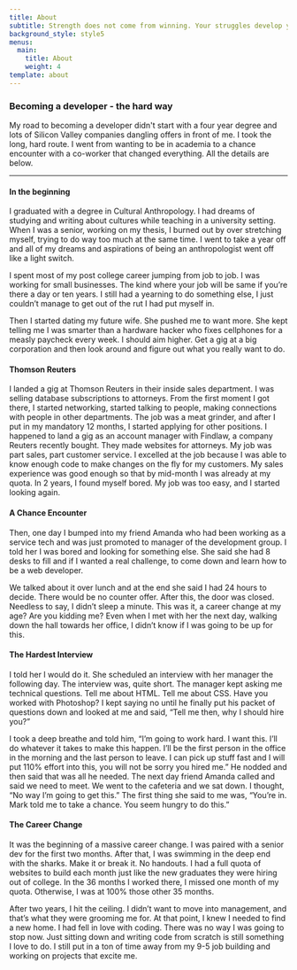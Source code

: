 ```yaml
---
title: About
subtitle: Strength does not come from winning. Your struggles develop your strengths. When you go through hardships and decide not to surrender, that is strength.
background_style: style5
menus:
  main:
    title: About
    weight: 4
template: about
---
```


### Becoming a developer - the hard way

My road to becoming a developer didn't start with a four year degree and lots of Silicon Valley companies dangling offers in front of me. I took the long, hard route. I went from wanting to be in academia to a chance encounter with a co-worker that changed everything. All the details are below.

***

#### In the beginning

I graduated with a degree in Cultural Anthropology. I had dreams of studying and writing about cultures while teaching in a university setting. When I was a senior, working on my thesis, I burned out by over stretching myself, trying to do way too much at the same time. I went to take a year off and all of my dreams and aspirations of being an anthropologist went off like a light switch.

I spent most of my post college career jumping from job to job. I was working for small businesses. The kind where your job will be same if you’re there a day or ten years. I still had a yearning to do something else, I just couldn’t manage to get out of the rut I had put myself in.

Then I started dating my future wife. She pushed me to want more. She kept telling me I was smarter than a hardware hacker who fixes cellphones for a measly paycheck every week. I should aim higher. Get a gig at a big corporation and then look around and figure out what you really want to do.


#### Thomson Reuters

I landed a gig at Thomson Reuters in their inside sales department. I was selling database subscriptions to attorneys. From the first moment I got there, I started networking, started talking to people, making connections with people in other departments. The job was a meat grinder, and after I put in my mandatory 12 months, I started applying for other positions. I happened to land a gig as an account manager with Findlaw, a company Reuters recently bought. They made websites for attorneys. My job was part sales, part customer service. I excelled at the job because I was able to know enough code to make changes on the fly for my customers. My sales experience was good enough so that by mid-month I was already at my quota. In 2 years, I found myself bored. My job was too easy, and I started looking again. 


#### A Chance Encounter

Then, one day I bumped into my friend Amanda who had been working as a service tech and was just promoted to manager of the development group. I told her I was bored and looking for something else. She said she had 8 desks to fill and if I wanted a real challenge, to come down and learn how to be a web developer.

We talked about it over lunch and at the end she said I had 24 hours to decide. There would be no counter offer. After this, the door was closed. Needless to say, I didn’t sleep a minute. This was it, a career change at my age? Are you kidding me? Even when I met with her the next day, walking down the hall towards her office, I didn’t know if I was going to be up for this. 

#### The Hardest Interview

I told her I would do it. She scheduled an interview with her manager the following day. The interview was, quite short. The manager kept asking me technical questions. Tell me about HTML. Tell me about CSS. Have you worked with Photoshop? I kept saying no until he finally put his packet of questions down and looked at me and said, “Tell me then, why I should hire you?”

I took a deep breathe and told him, “I’m going to work hard. I want this. I’ll do whatever it takes to make this happen. I’ll be the first person in the office in the morning and the last person to leave. I can pick up stuff fast and I will put 110% effort into this, you will not be sorry you hired me.” He nodded and then said that was all he needed. The next day friend Amanda called and said we need to meet. We went to the cafeteria and we sat down. I thought, “No way I’m going to get this.” The first thing she said to me was, “You’re in. Mark told me to take a chance. You seem hungry to do this.”

#### The Career Change

It was the beginning of a massive career change. I was paired with a senior dev for the first two months. After that, I was swimming in the deep end with the sharks. Make it or break it. No handouts. I had a full quota of websites to build each month just like the new graduates they were hiring out of college. In the 36 months I worked there, I missed one month of my quota. Otherwise, I was at 100% those other 35 months.

After two years, I hit the ceiling. I didn’t want to move into management, and that’s what they were grooming me for. At that point, I knew I needed to find a new home. I had fell in love with coding. There was no way I was going to stop now. Just sitting down and writing code from scratch is still something I love to do. I still put in a ton of time away from my 9-5 job building and working on projects that excite me. 